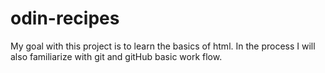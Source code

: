 # odin-recipes
My goal with this project is to learn the basics of html.
In the process I will also familiarize with git and gitHub basic work flow.
